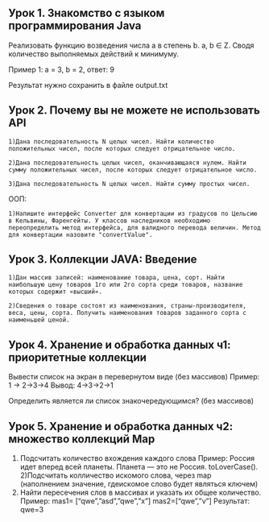 ## Урок 1. Знакомство с языком программирования Java
Реализовать функцию возведения числа а в степень b. a, b ∈ Z. Сводя количество выполняемых действий к минимуму.

Пример 1: а = 3, b = 2, ответ: 9

Результат нужно сохранить в файле output.txt

## Урок 2. Почему вы не можете не использовать API
    1)Дана последовательность N целых чисел. Найти количество положительных чисел, после которых следует отрицательное число.

    2)Дана последовательность целых чисел, оканчивающаяся нулем. Найти сумму положительных чисел, после которых следует отрицательное число.

    3)Дана последовательность N целых чисел. Найти сумму простых чисел.

ООП:

    1)Напишите интерфейс Converter для конвертации из градусов по Цельсию в Кельвины, Фаренгейты. У классов наследников необходимо переопределить метод интерфейса, для валидного перевода величин. Метод для конвертации назовите "convertValue".

## Урок 3. Коллекции JAVA: Введение
    1)Дан массив записей: наименование товара, цена, сорт. Найти наибольшую цену товаров 1го или 2го сорта среди товаров, название которых содержит «высший».

    2)Сведения о товаре состоят из наименования, страны-производителя, веса, цены, сорта. Получить наименования товаров заданного сорта с наименьшей ценой.

## Урок 4. Хранение и обработка данных ч1: приоритетные коллекции
Вывести список на экран в перевернутом виде (без массивов)
Пример: 1 -> 2->3->4 Вывод: 4->3->2->1

Определить является ли список знакочередующимся? (без массивов)

## Урок 5. Хранение и обработка данных ч2: множество коллекций Map

1) Подсчитать количество вхождения каждого слова
    Пример:
Россия идет вперед всей планеты. Планета — это не Россия.
toLoverCase(). 
2)Подсчитать колличество искомого слова, через map (наполнением значение, гдеискомое слово будет являться ключем)
3) Найти пересечения слов в массивах и указать их общее количество.
    Пример:
mas1= [“qwe”,”asd”,”qwe”,”x”]
mas2=[“qwe”,”v”]
Результат:
qwe=3
